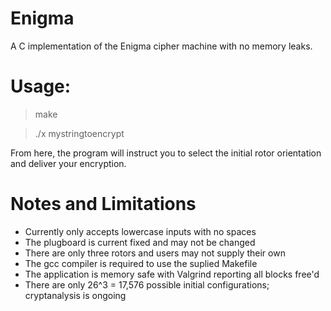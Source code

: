 # Enigma
A C implementation of the Enigma cipher machine with no memory leaks.

# Usage: 

>make

>./x mystringtoencrypt

From here, the program will instruct you to select the initial rotor orientation and deliver your encryption.
# Notes and Limitations
- Currently only accepts lowercase inputs with no spaces
- The plugboard is current fixed and may not be changed
- There are only three rotors and users may not supply their own
- The gcc compiler is required to use the suplied Makefile
- The application is memory safe with Valgrind reporting all blocks free'd
- There are only 26^3 = 17,576 possible initial configurations; cryptanalysis is ongoing
